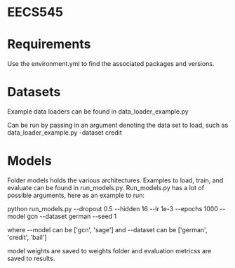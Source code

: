 # EECS545

# Requirements

Use the environment.yml to find the associated packages and versions. 

# Datasets 

Example data loaders can be found in data_loader_example.py 

Can be run by passing in an argument denoting the data set to load, such as data_loader_example.py -dataset credit

# Models

Folder models holds the various architectures. Examples to load, train, and evaluate can be found in run_models.py. Run_models.py has a lot of possible arguments, here as an example to run:

python run_models.py --dropout 0.5 --hidden 16 --lr 1e-3 --epochs 1000 --model gcn --dataset german --seed 1

where --model can be ['gcn', 'sage'] and --dataset can be ['german', 'credit', 'bail'] 

model weights are saved to weights folder and evaluation metricss are saved to results. 


